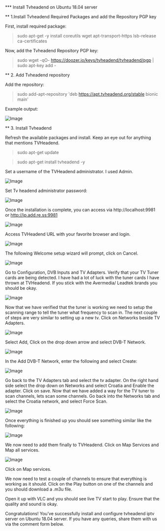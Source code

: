 *** Install Tvheadend on Ubuntu 18.04 server

** 1.Install Tvheadend Required Packages and add the Repository PGP key

First, install required package:

> sudo apt-get -y install coreutils wget apt-transport-https lsb-release ca-certificates

Now, add the Tvheadend Repository PGP key:

> sudo wget -qO- https://doozer.io/keys/tvheadend/tvheadend/pgp | sudo apt-key add -


** 2. Add Tvheadend repository

Add the repository:

> sudo add-apt-repository 'deb https://apt.tvheadend.org/stable bionic main'

Example output:

![Image](https://lintut.com/wp-content/uploads/2019/01/Add-Tvheadend-repository.png)



** 3. Install Tvheadend

Refresh the available packages and install. Keep an eye out for anything that mentions TVHeadend.

> sudo apt-get update

> sudo apt-get install tvheadend -y

Set a username of the TVHeadend administrator. I used Admin.

![Image](https://lintut.com/wp-content/uploads/2019/01/Choose-a-username-for-Tvheadend-administrator.png)

Set Tv headend administrator password:

![Image](https://lintut.com/wp-content/uploads/2019/01/Set-Tvheadend-Administrator-password.png)

Once the installation is complete, you can access via http://localhost:9981 or http://ip.add.re.ss:9981

![Image](https://lintut.com/wp-content/uploads/2019/01/Screenshot-from-2019-01-21-20-21-53.png)

Access TVHeadend URL with your favorite browser and login.

![Image](https://lintut.com/wp-content/uploads/2019/01/Tvheadend-web-login-screen.png)

The following Welcome setup wizard will prompt, click on Cancel.

![Image](https://lintut.com/wp-content/uploads/2019/01/Tvheaend-admin-panel.png)

Go to Configuration, DVB Inputs and TV Adapters. Verify that your TV Tuner cards are being detected. I have had a lot of luck with the tuner cards I have thrown at TVHeadend. If you stick with the Avermedia/ Leadtek brands you should be okay.

![Image](https://lintut.com/wp-content/uploads/2019/01/tv-tuner-1-1024x114.png)

Now that we have verified that the tuner is working we need to setup the scanning range to tell the tuner what frequency to scan in. The next couple of steps are very similar to setting up a new tv. Click on Networks beside TV Adapters.

![Image](https://lintut.com/wp-content/uploads/2019/01/Setup-the-scanning-range.png)

Select Add, Click on the drop down arrow and select DVB-T Network.

![Image](https://lintut.com/wp-content/uploads/2019/01/add-network.png)

In the Add DVB-T Network, enter the following and select Create:

![Image](https://lintut.com/wp-content/uploads/2019/01/Screenshot-from-2019-01-21-20-45-02.png)

Go back to the TV Adapters tab and select the tv adapter. On the right hand side select the drop down on Networks and select Croatia and Enable the adapter. Click on save.
Now that we have added a way for the TV tuner to scan channels, lets scan some channels. Go back into the Networks tab and select the Croatia network, and select Force Scan.

![Image](https://lintut.com/wp-content/uploads/2019/01/Force-Scann.png)

Once everything is finished up you should see something similar like the following:

![Image](https://lintut.com/wp-content/uploads/2019/01/channels.png)

We now need to add them finally to TVHeadend. Click on Map Services and Map all services.

![Image](https://lintut.com/wp-content/uploads/2019/01/map-services.png)

Click on Map services.

We now need to test a couple of channels to ensure that everything is working as it should. Click on the Play button on one of the channels and you should download a .m3u file.

Open it up with VLC and you should see live TV start to play. Ensure that the quality and sound is okay.

Congratulations! You’ve successfully install and configure tvheadend iptv server on Ubuntu 18.04 server. If you have any queries, share them with us via the comment form below.
